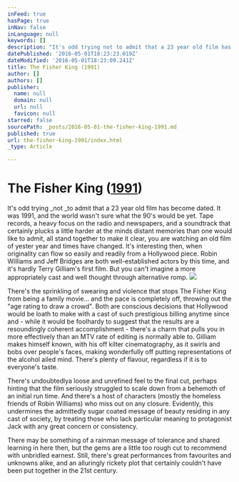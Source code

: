 ```yaml
---
inFeed: true
hasPage: true
inNav: false
inLanguage: null
keywords: []
description: "It's odd trying not to admit that a 23 year old film has become dated. It was 1991, and the world wasn't sure what the 90's would be yet. Tape records, a heavy focus on the radio and newspapers, and a soundtrack that certainly plucks a little harder at the minds distant memories than one would like to admit, all stand together to make it clear, you are watching an old film of yester year and times have changed. It's interesting then, when originality can flow so easily and readily from a Hollywood piece. Robin Williams and Jeff Bridges are both well-established actors by this time, and it's hardly Terry Gilliam's first film. But you can't imagine a more appropriately cast and well thought through alternative romp. "
datePublished: '2016-05-01T18:23:23.019Z'
dateModified: '2016-05-01T18:23:09.241Z'
title: The Fisher King (1991)
author: []
authors: []
publisher:
  name: null
  domain: null
  url: null
  favicon: null
starred: false
sourcePath: _posts/2016-05-01-the-fisher-king-1991.md
published: true
url: the-fisher-king-1991/index.html
_type: Article

---
```

# The Fisher King ([1991][0])

It's odd trying _not _to admit that a 23 year old film has become dated. It was 1991, and the world wasn't sure what the 90's would be yet. Tape records, a heavy focus on the radio and newspapers, and a soundtrack that certainly plucks a little harder at the minds distant memories than one would like to admit, all stand together to make it clear, you are watching an old film of yester year and times have changed. It's interesting then, when originality can flow so easily and readily from a Hollywood piece. Robin Williams and Jeff Bridges are both well-established actors by this time, and it's hardly Terry Gilliam's first film. But you can't imagine a more appropriately cast and well thought through alternative romp. ![](https://the-grid-user-content.s3-us-west-2.amazonaws.com/6abc3705-c4ff-4539-bbcd-fc0b5bcdb387.jpg)

There's the sprinkling of swearing and violence that stops The Fisher King from being a family movie... and the pace is completely off, throwing out the "age rating to draw a crowd". Both are conscious decisions that Hollywood would be loath to make with a cast of such prestigious billing anytime since and - while it would be foolhardy to suggest that the results are a resoundingly coherent accomplishment - there's a charm that pulls you in more effectively than an MTV rate of editing is normally able to. Gilliam makes himself known, with his off kilter cinematography, as it swirls and bobs over people's faces, making wonderfully off putting representations of the alcohol ailed mind. There's plenty of flavour, regardless if it is to everyone's taste.

There's undoubtedlya loose and unrefined feel to the final cut, perhaps hinting that the film seriously struggled to scale down from a behemoth of an initial run time. And there's a host of characters (mostly the homeless friends of Robin Williams) who miss out on any closure. Evidently, this undermines the admittedly sugar coated message of beauty residing in any cast of society, by treating those who lack particular meaning to protagonist Jack with any great concern or consistency.

There may be something of a rainman message of tolerance and shared learning in here then, but the gems are a little too rough cut to recommend with unbridled earnest. Still, there's great performances from favourites and unknowns alike, and an alluringly rickety plot that certainly couldn't have been put together in the 21st century. 

[0]: http://www.imdb.com/title/tt0101889/